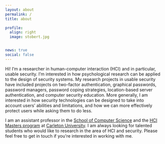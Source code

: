 ```yaml
---
layout: about
permalink: /
title: about 

profile:
  align: right
  image: stobert.jpg


news: true
social: false
---
```

Hi! I’m a researcher in human-computer interaction (HCI) and in particular, usable security. I’m interested in how psychological research can be applied to the design of security systems. My research projects in usable security have included projects on two-factor authentication, graphical passwords, password managers, password coping strategies, location-based server authentication, and computer security education. More generally, I am interested in how security technologies can be designed to take into account users’ abilities and limitations, and how we can more effectively protect users while asking them to do less.

I am an assistant professor in the [School of Computer Science](https://scs.carleton.ca) and the [HCI Masters program](https://carleton.ca/hci/) at [Carleton University](https://www.carleton.ca). I am always looking for talented students who would like to research in the area of HCI and security. Please feel free to get in touch if you're interested in working with me.



